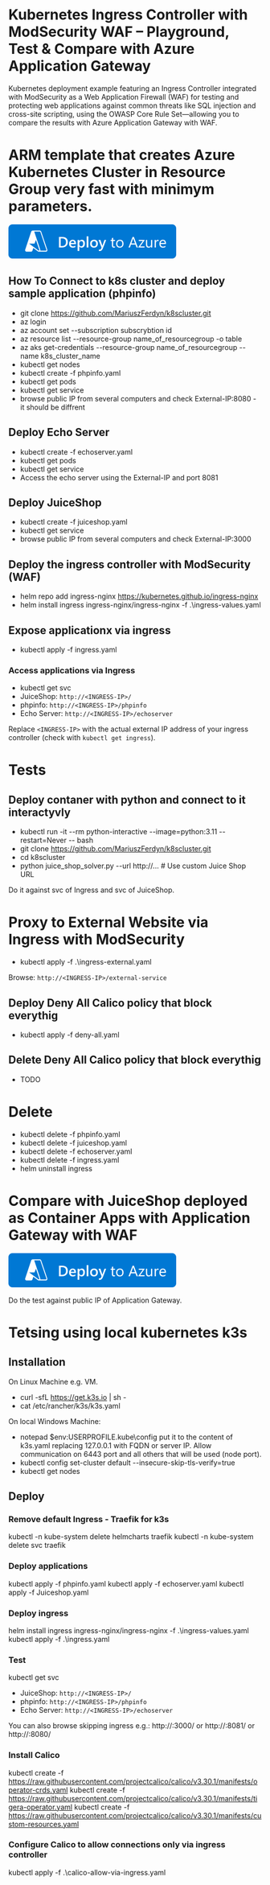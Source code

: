 # Kubernetes Ingress Controller with ModSecurity WAF – Playground, Test & Compare with Azure Application Gateway

Kubernetes deployment example featuring an Ingress Controller integrated with ModSecurity as a Web Application Firewall (WAF) for testing and protecting web applications against common threats like SQL injection and cross-site scripting, using the OWASP Core Rule Set—allowing you to compare the results with Azure Application Gateway with WAF.

# ARM template that creates Azure Kubernetes Cluster in Resource Group very fast with minimym parameters.


[![Deploy To Azure](https://raw.githubusercontent.com/Azure/azure-quickstart-templates/master/1-CONTRIBUTION-GUIDE/images/deploytoazure.svg?sanitize=true)](https://portal.azure.com/#create/Microsoft.Template/uri/https%3A%2F%2Fraw.githubusercontent.com%2FMariuszFerdyn%2Fk8scluster%2Fmaster%2Fk8s-2.json)



## How To Connect to k8s cluster and deploy sample application (phpinfo)
- git clone https://github.com/MariuszFerdyn/k8scluster.git
- az login
- az account set --subscription subscrybtion id
- az resource list --resource-group name_of_resourcegroup -o table
- az aks get-credentials --resource-group name_of_resourcegroup --name k8s_cluster_name
- kubectl get nodes
- kubectl create -f phpinfo.yaml
- kubectl get pods
- kubectl get service
- browse public IP from several computers and check External-IP:8080 - it should be diffrent

## Deploy Echo Server
- kubectl create -f echoserver.yaml
- kubectl get pods
- kubectl get service
- Access the echo server using the External-IP and port 8081


## Deploy JuiceShop 
- kubectl create -f juiceshop.yaml
- kubectl get service
- browse public IP from several computers and check External-IP:3000


## Deploy the ingress controller with ModSecurity (WAF)
- helm repo add ingress-nginx https://kubernetes.github.io/ingress-nginx
- helm install ingress ingress-nginx/ingress-nginx -f .\ingress-values.yaml


## Expose applicationx via ingress
- kubectl apply -f ingress.yaml

### Access applications via Ingress
- kubectl get svc
- JuiceShop:   `http://<INGRESS-IP>/`
- phpinfo:     `http://<INGRESS-IP>/phpinfo`
- Echo Server: `http://<INGRESS-IP>/echoserver`

Replace `<INGRESS-IP>` with the actual external IP address of your ingress controller (check with `kubectl get ingress`).

# Tests
## Deploy contaner with python and connect to it interactyvly
- kubectl run -it --rm python-interactive --image=python:3.11 --restart=Never -- bash
- git clone https://github.com/MariuszFerdyn/k8scluster.git
- cd k8scluster
- python juice_shop_solver.py --url http://...   # Use custom Juice Shop URL

Do it against svc of Ingress and svc of JuiceShop.

# Proxy to External Website via Ingress with ModSecurity
- kubectl apply -f .\ingress-external.yaml

Browse: `http://<INGRESS-IP>/external-service`


## Deploy Deny All Calico policy that block everythig
- kubectl apply -f deny-all.yaml

## Delete Deny All Calico policy that block everythig
- TODO



# Delete

- kubectl delete -f phpinfo.yaml
- kubectl delete -f juiceshop.yaml
- kubectl delete -f echoserver.yaml
- kubectl delete -f ingress.yaml
- helm uninstall ingress

# Compare with JuiceShop deployed as Container Apps with Application Gateway with WAF

[![Deploy To Azure](https://raw.githubusercontent.com/Azure/azure-quickstart-templates/master/1-CONTRIBUTION-GUIDE/images/deploytoazure.svg?sanitize=true)](https://portal.azure.com/#create/Microsoft.Template/uri/https%3A%2F%2Fraw.githubusercontent.com%2FMariuszFerdyn%2Fk8scluster%2Fmaster%2FJuiceShopContainerAppsWithWAF%2Fjuiceshop-containerapps-w-waf.json)

Do the test against public IP of Application Gateway.

# Tetsing using local kubernetes k3s

## Installation
On Linux Machine e.g. VM.
- curl -sfL https://get.k3s.io | sh -
- cat /etc/rancher/k3s/k3s.yaml

On local Windows Machine:
- notepad $env:USERPROFILE\.kube\config
put it to the content of k3s.yaml replacing 127.0.0.1 with FQDN or server IP. Allow communication on 6443 port and all others that will be used (node port).
- kubectl config set-cluster default --insecure-skip-tls-verify=true
- kubectl get nodes

## Deploy

### Remove default Ingress - Traefik for k3s
kubectl -n kube-system delete helmcharts traefik
kubectl -n kube-system delete svc traefik

### Deploy applications

kubectl apply -f phpinfo.yaml
kubectl apply -f echoserver.yaml
kubectl apply -f Juiceshop.yaml

### Deploy ingress
helm install  ingress ingress-nginx/ingress-nginx -f .\ingress-values.yaml
kubectl apply -f .\ingress.yaml

### Test

kubectl get svc
- JuiceShop:   `http://<INGRESS-IP>/`
- phpinfo:     `http://<INGRESS-IP>/phpinfo`
- Echo Server: `http://<INGRESS-IP>/echoserver`

You can also browse skipping ingress e.g.: http://<INGRESS-IP>:3000/ or http://<INGRESS-IP>:8081/ or http://<INGRESS-IP>:8080/

### Install Calico
kubectl create -f https://raw.githubusercontent.com/projectcalico/calico/v3.30.1/manifests/operator-crds.yaml
kubectl create -f https://raw.githubusercontent.com/projectcalico/calico/v3.30.1/manifests/tigera-operator.yaml
kubectl create -f https://raw.githubusercontent.com/projectcalico/calico/v3.30.1/manifests/custom-resources.yaml

### Configure Calico to allow connections only via ingress controller
kubectl apply -f .\calico-allow-via-ingress.yaml